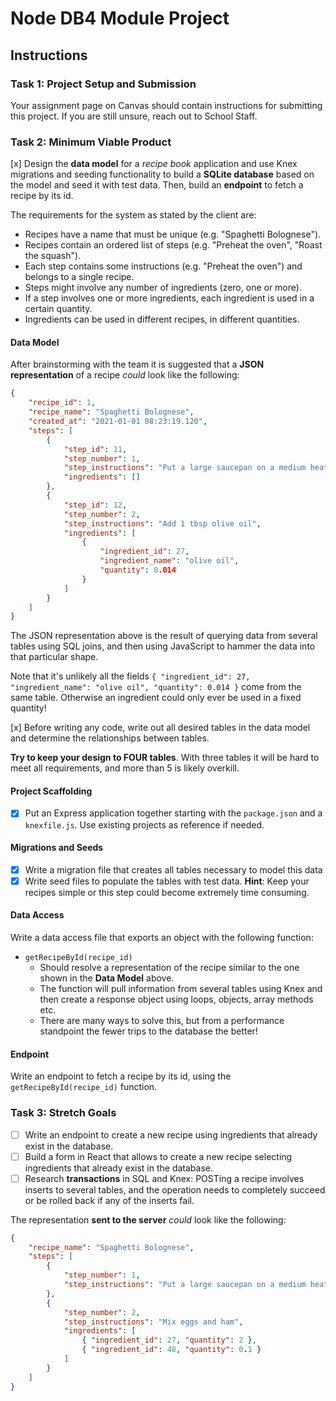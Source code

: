 # Node DB4 Module Project

## Instructions

### Task 1: Project Setup and Submission

Your assignment page on Canvas should contain instructions for submitting this project. If you are still unsure, reach out to School Staff.

### Task 2: Minimum Viable Product

[x] Design the **data model** for a _recipe book_ application and use Knex migrations and seeding functionality to build a **SQLite database** based on the model and seed it with test data. Then, build an **endpoint** to fetch a recipe by its id.

The requirements for the system as stated by the client are:

-   Recipes have a name that must be unique (e.g. "Spaghetti Bolognese").
-   Recipes contain an ordered list of steps (e.g. "Preheat the oven", "Roast the squash").
-   Each step contains some instructions (e.g. "Preheat the oven") and belongs to a single recipe.
-   Steps might involve any number of ingredients (zero, one or more).
-   If a step involves one or more ingredients, each ingredient is used in a certain quantity.
-   Ingredients can be used in different recipes, in different quantities.

#### Data Model

After brainstorming with the team it is suggested that a **JSON representation** of a recipe _could_ look like the following:

```json
{
	"recipe_id": 1,
	"recipe_name": "Spaghetti Bolognese",
	"created_at": "2021-01-01 08:23:19.120",
	"steps": [
		{
			"step_id": 11,
			"step_number": 1,
			"step_instructions": "Put a large saucepan on a medium heat",
			"ingredients": []
		},
		{
			"step_id": 12,
			"step_number": 2,
			"step_instructions": "Add 1 tbsp olive oil",
			"ingredients": [
				{
					"ingredient_id": 27,
					"ingredient_name": "olive oil",
					"quantity": 0.014
				}
			]
		}
	]
}
```

The JSON representation above is the result of querying data from several tables using SQL joins, and then using JavaScript to hammer the data into that particular shape.

Note that it's unlikely all the fields `{ "ingredient_id": 27, "ingredient_name": "olive oil", "quantity": 0.014 }` come from the same table. Otherwise an ingredient could only ever be used in a fixed quantity!

[x] Before writing any code, write out all desired tables in the data model and determine the relationships between tables.

**Try to keep your design to FOUR tables**. With three tables it will be hard to meet all requirements, and more than 5 is likely overkill.

#### Project Scaffolding

-   [x] Put an Express application together starting with the `package.json` and a `knexfile.js`. Use existing projects as reference if needed.

#### Migrations and Seeds

-   [x] Write a migration file that creates all tables necessary to model this data
-   [x] Write seed files to populate the tables with test data. **Hint**: Keep your recipes simple or this step could become extremely time consuming.

#### Data Access

Write a data access file that exports an object with the following function:

-   `getRecipeById(recipe_id)`
    -   Should resolve a representation of the recipe similar to the one shown in the **Data Model** above.
    -   The function will pull information from several tables using Knex and then create a response object using loops, objects, array methods etc.
    -   There are many ways to solve this, but from a performance standpoint the fewer trips to the database the better!

#### Endpoint

Write an endpoint to fetch a recipe by its id, using the `getRecipeById(recipe_id)` function.

### Task 3: Stretch Goals

-   [ ] Write an endpoint to create a new recipe using ingredients that already exist in the database.
-   [ ] Build a form in React that allows to create a new recipe selecting ingredients that already exist in the database.
-   [ ] Research **transactions** in SQL and Knex: POSTing a recipe involves inserts to several tables, and the operation needs to completely succeed or be rolled back if any of the inserts fail.

The representation **sent to the server** _could_ look like the following:

```json
{
	"recipe_name": "Spaghetti Bolognese",
	"steps": [
		{
			"step_number": 1,
			"step_instructions": "Put a large saucepan on a medium heat"
		},
		{
			"step_number": 2,
			"step_instructions": "Mix eggs and ham",
			"ingredients": [
				{ "ingredient_id": 27, "quantity": 2 },
				{ "ingredient_id": 48, "quantity": 0.1 }
			]
		}
	]
}
```
